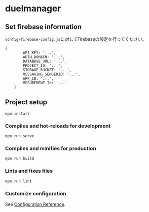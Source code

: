 # duelmanager

## Set firebase information

`config/firebase-config.js`に対してFirebaseの設定を行ってください。

```
{
        API_KEY: '...',
        AUTH_DOMAIN: '...',
        DATABASE_URL: '...',
        PROJECT_ID: '...',
        STORAGE_BUCKET: '...',
        MESSAGING_SENDERID: '...',
        APP_ID: '...',
        MESUREMENT_Id: '...' 
    }
```

## Project setup
```
npm install
```

### Compiles and hot-reloads for development
```
npm run serve
```

### Compiles and minifies for production
```
npm run build
```

### Lints and fixes files
```
npm run lint
```

### Customize configuration
See [Configuration Reference](https://cli.vuejs.org/config/).
